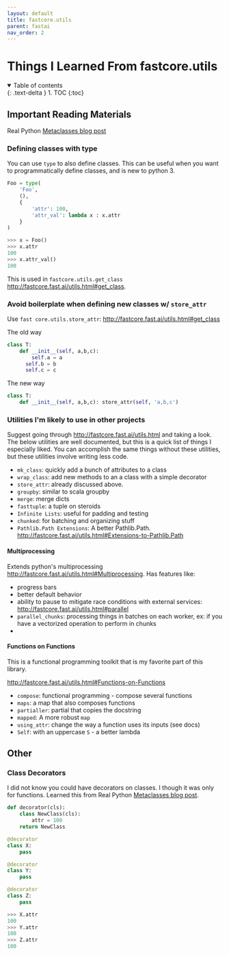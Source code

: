```yaml
---
layout: default
title: fastcore.utils
parent: fastai
nav_order: 2
---
```


# Things I Learned From fastcore.utils

<details open markdown="block">
  <summary>
    Table of contents
  </summary>
  {: .text-delta }
1. TOC
{:toc}
</details>

## Important Reading Materials
Real Python [Metaclasses blog post](https://realpython.com/python-metaclasses/)

### Defining classes with type

You can use `type` to also define classes.  This can be useful when you want to programmatically define classes, and is new to python 3. 

```py
Foo = type(
    'Foo',
    (),
    {
        'attr': 100,
        'attr_val': lambda x : x.attr
    }
)

>>> x = Foo()
>>> x.attr
100
>>> x.attr_val()
100

```


This is used in `fastcore.utils.get_class` http://fastcore.fast.ai/utils.html#get_class.  


### Avoid boilerplate when defining new classes w/ `store_attr`
Use `fast core.utils.store_attr`: http://fastcore.fast.ai/utils.html#get_class

The old way

```py
class T:
    def __init__(self, a,b,c): 
		self.a = a
      self.b = b
      self.c = c
```

The new way

```py
class T:
    def __init__(self, a,b,c): store_attr(self, 'a,b,c')
```


### Utilities I'm likely to use in other projects

Suggest going through http://fastcore.fast.ai/utils.html and taking a look.  The below utilities are well documented, but this is a quick list of things I especially liked.  You can accomplish the same things without these utilities, but these utilities involve writing less code.

- `mk_class`: quickly add a bunch of attributes to a class
- `wrap_class`: add new methods to an a class with a simple decorator
- `store_attr`:  already discussed above. 
- `groupby`: similar to scala groupby
- `merge`: merge dicts
- `fasttuple`: a tuple on steroids
- `Infinite Lists`: useful for padding and testing
- `chunked`: for batching and organizing stuff
- `Pathlib.Path Extensions`:  A better Pathlib.Path.  http://fastcore.fast.ai/utils.html#Extensions-to-Pathlib.Path 

#### Multiprocessing

Extends python's multiprocessing http://fastcore.fast.ai/utils.html#Multiprocessing.  Has features like:

- progress bars
- better default behavior
- ability to pause to mitigate race conditions with external services: http://fastcore.fast.ai/utils.html#parallel
- `parallel_chunks`: processing things in batches on each worker, ex: if you have a vectorized operation to perform in chunks
- 

#### Functions on Functions

This is a functional programming toolkit that is my favorite part of this library.  

http://fastcore.fast.ai/utils.html#Functions-on-Functions

- `compose`:  functional programming - compose several functions
- `maps`:  a map that also composes functions
- `partialler`: partial that copies the docstring
- `mapped`: A more robust `map` 
- `using_attr`:  change the way a function uses its inputs (see docs)
- `Self`:  with an uppercase `S` - a better lambda

## Other

### Class Decorators
I did not know you could have decorators on classes.  I though it was only for functions.  Learned this from  Real Python [Metaclasses blog post](https://realpython.com/python-metaclasses/).

```py
def decorator(cls):
    class NewClass(cls):
        attr = 100
    return NewClass

@decorator
class X:
    pass

@decorator
class Y:
    pass

@decorator
class Z:
    pass

>>> X.attr
100
>>> Y.attr
100
>>> Z.attr
100

```
